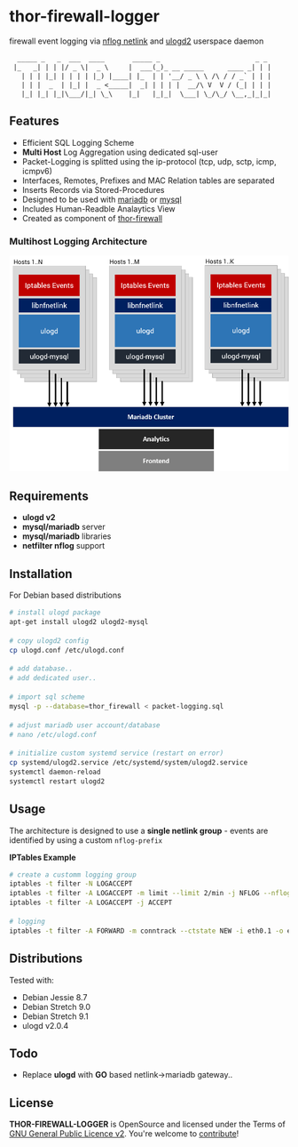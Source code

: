 thor-firewall-logger
========================================

firewall event logging via [nflog netlink](https://git.netfilter.org/libnfnetlink/) and [ulogd2](https://www.netfilter.org/projects/ulogd/) userspace daemon

```raw
  _____ _   _  ___  ____       _____ _                        _ _
 |_   _| | | |/ _ \|  _ \     |  ___(_)_ __ _____      ____ _| | |
   | | | |_| | | | | |_) |____| |_  | | '__/ _ \ \ /\ / / _` | | |
   | | |  _  | |_| |  _ <_____|  _| | | | |  __/\ V  V / (_| | | |
   |_| |_| |_|\___/|_| \_\    |_|   |_|_|  \___| \_/\_/ \__,_|_|_|
```

## Features ##

* Efficient SQL Logging Scheme
* **Multi Host** Log Aggregation using dedicated sql-user
* Packet-Logging is splitted using the ip-protocol (tcp, udp, sctp, icmp, icmpv6)
* Interfaces, Remotes, Prefixes and MAC Relation tables are separated
* Inserts Records via Stored-Procedures
* Designed to be used with [mariadb](https://mariadb.org) or [mysql](https://mysql.com)
* Includes Human-Readble Analaytics View
* Created as component of [thor-firewall](https://github.com/AenonDynamics/thor-firewall)

### Multihost Logging Architecture ###

![Multihost Logging](assets/multihost_logging_1.png)

## Requirements ##

* **ulogd v2**
* **mysql/mariadb** server
* **mysql/mariadb** libraries
* **netfilter nflog** support

## Installation ##

For Debian based distributions

```bash
# install ulogd package
apt-get install ulogd2 ulogd2-mysql

# copy ulogd2 config
cp ulogd.conf /etc/ulogd.conf

# add database..
# add dedicated user..

# import sql scheme
mysql -p --database=thor_firewall < packet-logging.sql

# adjust mariadb user account/database
# nano /etc/ulogd.conf

# initialize custom systemd service (restart on error)
cp systemd/ulogd2.service /etc/systemd/system/ulogd2.service
systemctl daemon-reload
systemctl restart ulogd2
```

## Usage ##

The architecture is designed to use a **single netlink group** - events are identified by using a custom `nflog-prefix`

**IPTables Example**

```bash
# create a customm logging group
iptables -t filter -N LOGACCEPT
iptables -t filter -A LOGACCEPT -m limit --limit 2/min -j NFLOG --nflog-group 1 --nflog-prefix LOG-ACCEPT-EVENT --nflog-threshold 20
iptables -t filter -A LOGACCEPT -j ACCEPT

# logging
iptables -t filter -A FORWARD -m conntrack --ctstate NEW -i eth0.1 -o eth0.10 -j LOGACCEPT
```

## Distributions ##

Tested with:

* Debian Jessie 8.7
* Debian Stretch 9.0
* Debian Stretch 9.1
* ulogd v2.0.4

## Todo ##

* Replace **ulogd** with **GO** based netlink->mariadb gateway..

## License ##
**THOR-FIREWALL-LOGGER** is OpenSource and licensed under the Terms of [GNU General Public Licence v2](LICENSE.txt). You're welcome to [contribute](CONTRIBUTE.md)!